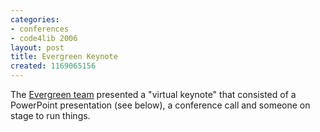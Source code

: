 ```yaml
---
categories:
- conferences
- code4lib 2006
layout: post
title: Evergreen Keynote
created: 1169065156
---
```

The <a href="http://open-ils.org/">Evergreen team</a> presented a "virtual keynote" that consisted of a PowerPoint presentation (see below), a conference call and someone on stage to run things.
